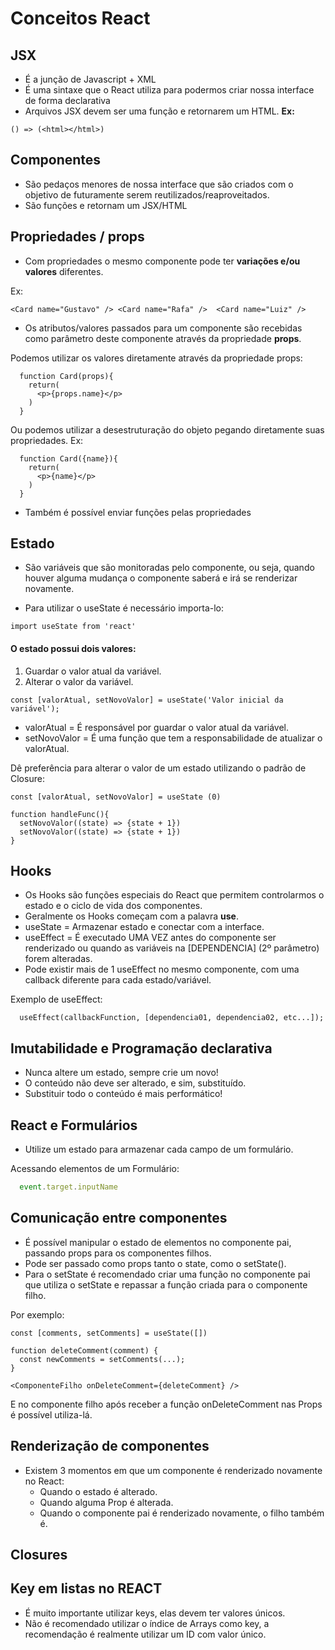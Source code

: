 # Conceitos React

## JSX
- É a junção de Javascript + XML
- É uma sintaxe que o React utiliza para podermos criar nossa interface de forma declarativa
- Arquivos JSX devem ser uma função e retornarem um HTML. **Ex:** 

```JSX
() => (<html></html>)
```


<!-- className
	É utilizado como substituto da class no html -->



## Componentes
- São pedaços menores de nossa interface que são criados com o objetivo de futuramente serem reutilizados/reaproveitados.
- São funções e retornam um JSX/HTML




## Propriedades / props
- Com propriedades o mesmo componente pode ter **variações e/ou valores** diferentes.

Ex:  
```JSX
<Card name="Gustavo" /> <Card name="Rafa" />  <Card name="Luiz" /> 
```

- Os atributos/valores passados para um componente são recebidas como parâmetro deste componente através da propriedade **props**. 

Podemos utilizar os valores diretamente através da propriedade props:

```JSX
  function Card(props){
    return(
      <p>{props.name}</p>
    )
  }
```


Ou podemos utilizar a desestruturação do objeto pegando diretamente suas propriedades. Ex:

```JSX
  function Card({name}){
    return(
      <p>{name}</p>
    )
  }
```


- Também é possível enviar funções pelas propriedades


## Estado
- São variáveis que são monitoradas pelo componente, ou seja, quando houver alguma mudança o componente saberá e irá se renderizar novamente.

- Para utilizar o useState é necessário importa-lo:

```JSX
import useState from 'react'
```

#### O estado possui dois valores:
  1. Guardar o valor atual da variável.
  2. Alterar o valor da variável.

```JSX
const [valorAtual, setNovoValor] = useState('Valor inicial da variável');
```

- valorAtual = É responsável por guardar o valor atual da variável.
- setNovoValor = É uma função que tem a responsabilidade de atualizar o valorAtual.

Dê preferência para alterar o valor de um estado utilizando o padrão de Closure:
```JSX
const [valorAtual, setNovoValor] = useState	(0)

function handleFunc(){
  setNovoValor((state) => {state + 1})
  setNovoValor((state) => {state + 1})
}
```

## Hooks
- Os Hooks são funções especiais do React que permitem controlarmos o estado e o ciclo de vida dos componentes.
- Geralmente os Hooks começam com a palavra **use**.
- useState		=	Armazenar estado e conectar com a interface.
- useEffect		=	É executado UMA VEZ antes do componente ser renderizado ou quando as variáveis na [DEPENDENCIA] (2º parâmetro) forem alteradas.
- Pode existir mais de 1 useEffect no mesmo componente, com uma callback diferente para cada estado/variável.

Exemplo de useEffect:

```JSX
  useEffect(callbackFunction, [dependencia01, dependencia02, etc...]);
```



## Imutabilidade e Programação declarativa
- Nunca altere um estado, sempre crie um novo!
- O conteúdo não deve ser alterado, e sim, substituído.
- Substituir todo o conteúdo é mais performático!


## React e Formulários
- Utilize um estado para armazenar cada campo de um formulário.

Acessando elementos de um Formulário:
```js
  event.target.inputName
```



## Comunicação entre componentes
- É possível manipular o estado de elementos no componente pai, passando props para os componentes filhos.
- Pode ser passado como props tanto o state, como o setState().
- Para o setState é recomendado criar uma função no componente pai que utiliza o setState e repassar a função criada para o componente filho.

Por exemplo:

```JSX
const [comments, setComments] = useState([])

function deleteComment(comment) {
  const newComments = setComments(...);
}

<ComponenteFilho onDeleteComment={deleteComment} />
```

E no componente filho após receber a função onDeleteComment nas Props é possível utiliza-lá.



## Renderização de componentes
- Existem 3 momentos em que um componente é renderizado novamente no React:
  - Quando o estado é alterado.
  - Quando alguma Prop é alterada.
  - Quando o componente pai é renderizado novamente, o filho também é.


## Closures



## Key em listas no REACT
- É muito importante utilizar keys, elas devem ter valores únicos.
- Não é recomendado utilizar o índice de Arrays como key, a recomendação é realmente utilizar um ID com valor único.



















































